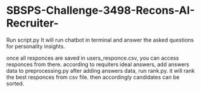# SBSPS-Challenge-3498-Recons-AI-Recruiter-
Run script.py It will run chatbot in terminal and answer the asked questions for personality insights.

once all responces are saved in users_responce.csv, you can access responces from there.
according to requiters ideal answers, add answers data to preprocessing.py
after adding answers data, run rank.py. 
it will rank the best responces from csv file.
then accordingly candidates can be sorted.
